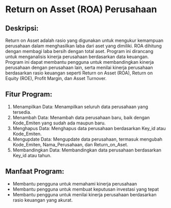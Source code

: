 # Return on Asset (ROA) Perusahaan

## Deskripsi: 
Return on Asset adalah rasio yang digunakan untuk mengukur kemampuan perusahaan dalam menghasilkan laba dari aset yang dimiliki. ROA dihitung dengan membagi laba bersih dengan total aset.
Program ini dirancang untuk menganalisis kinerja perusahaan berdasarkan data keuangan. Program ini dapat membantu pengguna untuk membandingkan kinerja perusahaan dengan perusahaan lain, serta menilai kinerja perusahaan berdasarkan rasio keuangan seperti Return on Asset (ROA), Return on Equity (ROE), Profit Margin, dan Asset Turnover.

## Fitur Program:
1. Menampilkan Data: Menampilkan seluruh data perusahaan yang tersedia.
2. Menambah Data: Menambah data perusahaan baru, baik dengan Kode_Emiten yang sudah ada maupun baru.
3. Menghapus Data: Menghapus data perusahaan berdasarkan Key_id atau Kode_Emiten.
4. Mengupdate Data: Mengupdate data perusahaan, termasuk mengubah Kode_Emiten, Nama_Perusahaan, dan Return_on_Aset.
5. Membandingkan Data: Membandingkan data perusahaan berdasarkan Key_id atau tahun.

## Manfaat Program:
- Membantu pengguna untuk memahami kinerja perusahaan
- Membantu pengguna untuk membuat keputusan investasi yang tepat
- Membantu pengguna untuk menilai kinerja perusahaan berdasarkan rasio keuangan yang akurat.
